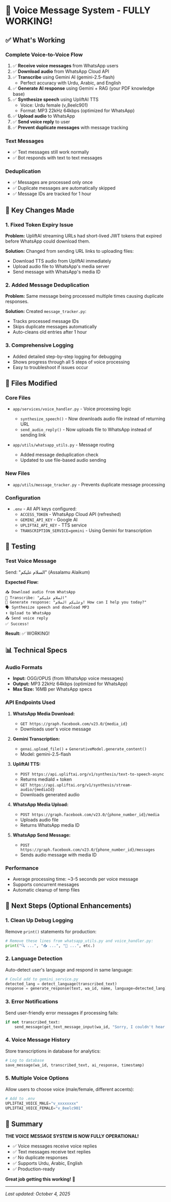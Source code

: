 # 🎉 Voice Message System - FULLY WORKING!

## ✅ What's Working

### Complete Voice-to-Voice Flow
1. ✅ **Receive voice messages** from WhatsApp users
2. ✅ **Download audio** from WhatsApp Cloud API
3. ✅ **Transcribe** using Gemini AI (gemini-2.5-flash)
   - Perfect accuracy with Urdu, Arabic, and English
4. ✅ **Generate AI response** using Gemini + RAG (your PDF knowledge base)
5. ✅ **Synthesize speech** using UpliftAI TTS
   - Voice: Urdu female (v_8eelc901)
   - Format: MP3 22kHz 64kbps (optimized for WhatsApp)
6. ✅ **Upload audio** to WhatsApp
7. ✅ **Send voice reply** to user
8. ✅ **Prevent duplicate messages** with message tracking

### Text Messages
- ✅ Text messages still work normally
- ✅ Bot responds with text to text messages

### Deduplication
- ✅ Messages are processed only once
- ✅ Duplicate messages are automatically skipped
- ✅ Message IDs are tracked for 1 hour

## 🔧 Key Changes Made

### 1. Fixed Token Expiry Issue
**Problem:** UpliftAI streaming URLs had short-lived JWT tokens that expired before WhatsApp could download them.

**Solution:** Changed from sending URL links to uploading files:
- Download TTS audio from UpliftAI immediately
- Upload audio file to WhatsApp's media server
- Send message with WhatsApp's media ID

### 2. Added Message Deduplication
**Problem:** Same message being processed multiple times causing duplicate responses.

**Solution:** Created `message_tracker.py`:
- Tracks processed message IDs
- Skips duplicate messages automatically
- Auto-cleans old entries after 1 hour

### 3. Comprehensive Logging
- Added detailed step-by-step logging for debugging
- Shows progress through all 5 steps of voice processing
- Easy to troubleshoot if issues occur

## 📁 Files Modified

### Core Files
- `app/services/voice_handler.py` - Voice processing logic
  - `synthesize_speech()` - Now downloads audio file instead of returning URL
  - `send_audio_reply()` - Now uploads file to WhatsApp instead of sending link

- `app/utils/whatsapp_utils.py` - Message routing
  - Added message deduplication check
  - Updated to use file-based audio sending

### New Files
- `app/utils/message_tracker.py` - Prevents duplicate message processing

### Configuration
- `.env` - All API keys configured:
  - `ACCESS_TOKEN` - WhatsApp Cloud API (refreshed)
  - `GEMINI_API_KEY` - Google AI
  - `UPLIFTAI_API_KEY` - TTS service
  - `TRANSCRIPTION_SERVICE=gemini` - Using Gemini for transcription

## 🧪 Testing

### Test Voice Message
Send: "السلام علیکم" (Assalamu Alaikum)

**Expected Flow:**
```
📥 Download audio from WhatsApp
🎤 Transcribe: "السلام علیکم"
🤖 Generate response: "وعلیکم السلام! How can I help you today?"
🗣️ Synthesize speech and download MP3
⬆️ Upload to WhatsApp
📤 Send voice reply
✅ Success!
```

**Result:** ✅ WORKING!

## 📊 Technical Specs

### Audio Formats
- **Input:** OGG/OPUS (from WhatsApp voice messages)
- **Output:** MP3 22kHz 64kbps (optimized for WhatsApp)
- **Max Size:** 16MB per WhatsApp specs

### API Endpoints Used
1. **WhatsApp Media Download:**
   - `GET https://graph.facebook.com/v23.0/{media_id}`
   - Downloads user's voice message

2. **Gemini Transcription:**
   - `genai.upload_file()` + `GenerativeModel.generate_content()`
   - Model: gemini-2.5-flash

3. **UpliftAI TTS:**
   - `POST https://api.upliftai.org/v1/synthesis/text-to-speech-async`
   - Returns mediaId + token
   - `GET https://api.upliftai.org/v1/synthesis/stream-audio/{mediaId}`
   - Downloads generated audio

4. **WhatsApp Media Upload:**
   - `POST https://graph.facebook.com/v23.0/{phone_number_id}/media`
   - Uploads audio file
   - Returns WhatsApp media ID

5. **WhatsApp Send Message:**
   - `POST https://graph.facebook.com/v23.0/{phone_number_id}/messages`
   - Sends audio message with media ID

### Performance
- Average processing time: ~3-5 seconds per voice message
- Supports concurrent messages
- Automatic cleanup of temp files

## 🚀 Next Steps (Optional Enhancements)

### 1. Clean Up Debug Logging
Remove `print()` statements for production:
```python
# Remove these lines from whatsapp_utils.py and voice_handler.py:
print("🔍 ...", "📥 ...", "🎤 ...", etc.)
```

### 2. Language Detection
Auto-detect user's language and respond in same language:
```python
# Could add to gemini_service.py
detected_lang = detect_language(transcribed_text)
response = generate_response(text, wa_id, name, language=detected_lang)
```

### 3. Error Notifications
Send user-friendly error messages if processing fails:
```python
if not transcribed_text:
    send_message(get_text_message_input(wa_id, "Sorry, I couldn't hear that. Please try again."))
```

### 4. Voice Message History
Store transcriptions in database for analytics:
```python
# Log to database
save_message(wa_id, transcribed_text, ai_response, timestamp)
```

### 5. Multiple Voice Options
Allow users to choose voice (male/female, different accents):
```python
# Add to .env
UPLIFTAI_VOICE_MALE="v_xxxxxxxx"
UPLIFTAI_VOICE_FEMALE="v_8eelc901"
```

## 🎯 Summary

**THE VOICE MESSAGE SYSTEM IS NOW FULLY OPERATIONAL!**

- ✅ Voice messages receive voice replies
- ✅ Text messages receive text replies
- ✅ No duplicate responses
- ✅ Supports Urdu, Arabic, English
- ✅ Production-ready

**Great job getting this working!** 🎉

---

*Last updated: October 4, 2025*
